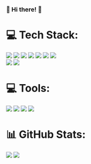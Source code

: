 ### 👋 Hi there! 👋

<!--
**dnjs2721/dnjs2721** is a ✨ _special_ ✨ repository because its `README.md` (this file) appears on your GitHub profile.

Here are some ideas to get you started:

- 🔭 I’m currently working on ...
- 🌱 I’m currently learning ...
- 👯 I’m looking to collaborate on ...
- 🤔 I’m looking for help with ...
- 💬 Ask me about ...
- 📫 How to reach me: ...
- 😄 Pronouns: ...
- ⚡ Fun fact: ...
-->
# 💻 Tech Stack:
<a href="https://dev.java/"><img src="https://img.shields.io/badge/java-%23ED8B00.svg?style=for-the-badge&logo=java&logoColor=white"/></a> <a href="https://www.python.org/"><img src="https://img.shields.io/badge/python-3670A0?style=for-the-badge&logo=python&logoColor=ffdd54"/></a> <a href="https://www.thymeleaf.org/"><img src="https://img.shields.io/badge/Thymeleaf-%23005C0F.svg?style=for-the-badge&logo=Thymeleaf&logoColor=white"/></a> <a href="https://spring.io/"><img src="https://img.shields.io/badge/spring-%236DB33F.svg?style=for-the-badge&logo=spring&logoColor=white"/></a> <a href="https://redis.io/"><img src="https://img.shields.io/badge/redis-%23DD0031.svg?style=for-the-badge&logo=redis&logoColor=white"/></a> <a href="https://mariadb.org/"><img src="https://img.shields.io/badge/MariaDB-003545?style=for-the-badge&logo=mariadb&logoColor=white"/></a> <a href="https://www.mysql.com/"><img src="https://img.shields.io/badge/mysql-%2300f.svg?style=for-the-badge&logo=mysql&logoColor=white"/></a> <br/>
<img src="https://img.shields.io/badge/-Spring%20Data%20JPA-brightgreen?style=for-the-badge"/> <img src="https://img.shields.io/badge/-Querydsl-critical?style=for-the-badge"/>
# 💻 Tools:
<img src="https://img.shields.io/badge/Intellij-blueviolet?style=for-the-badge&logo=intellijidea&logoColor=white"/> <img src="https://img.shields.io/badge/vscode-007ACC?style=for-the-badge&logo=visualstudiocode&logoColor=white"/> <img src="https://img.shields.io/badge/docker-2496ED?style=for-the-badge&logo=docker&logoColor=white"/> <img src="https://img.shields.io/badge/postman-FF6C37?style=for-the-badge&logo=postman&logoColor=white"/>

# 📊 GitHub Stats:
![](https://github-readme-stats-omega-ten-89.vercel.app/api?username=dnjs2721&theme=dark&hide_border=fals)
![](https://github-readme-stats-omega-ten-89.vercel.app/api/top-langs/?username=dnjs2721&theme=dark&hide_border=false&layout=compact)
